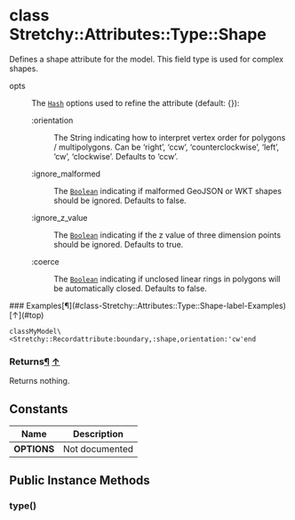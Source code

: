 # class Stretchy::Attributes::Type::Shape [](#class-Stretchy::Attributes::Type::Shape) [](#top)
Defines a shape attribute for the model. This field type is used for complex shapes.

<dl class="rdoc-list note-list">
<dt>opts
</dt>
<dd>
<p>The <a href="Hash.html"><code>Hash</code></a> options used to refine the attribute (default: {}):</p>
<dl class="rdoc-list note-list">
<dt>:orientation
</dt>
<dd>
<p>The String indicating how to interpret vertex order for polygons / multipolygons. Can be ‘right’, ‘ccw’, ‘counterclockwise’, ‘left’, ‘cw’, ‘clockwise’. Defaults to ‘ccw’.</p>
</dd>
<dt>:ignore_malformed
</dt>
<dd>
<p>The <a href="Boolean.html"><code>Boolean</code></a> indicating if malformed GeoJSON or WKT shapes should be ignored. Defaults to false.</p>
</dd>
<dt>:ignore_z_value
</dt>
<dd>
<p>The <a href="Boolean.html"><code>Boolean</code></a> indicating if the z value of three dimension points should be ignored. Defaults to true.</p>
</dd>
<dt>:coerce
</dt>
<dd>
<p>The <a href="Boolean.html"><code>Boolean</code></a> indicating if unclosed linear rings in polygons will be automatically closed. Defaults to false.</p>
</dd>
</dl>
</dd>
</dl>
### Examples[¶](#class-Stretchy::Attributes::Type::Shape-label-Examples) [↑](#top)

```
classMyModel\<Stretchy::Recordattribute:boundary,:shape,orientation:'cw'end
```

### Returns[¶](#class-Stretchy::Attributes::Type::Shape-label-Returns) [↑](#top)

Returns nothing.

 ## Constants
 | Name | Description |
 | ---- | ----------- |
 | **OPTIONS[](#OPTIONS)** | Not documented |
 ## Public Instance Methods
 ### type() [](#method-i-type)
 